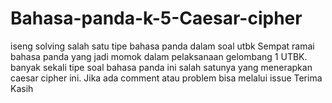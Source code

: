 # Bahasa-panda-k-5-Caesar-cipher
iseng solving salah satu tipe bahasa panda dalam soal utbk
Sempat ramai bahasa panda yang jadi momok dalam pelaksanaan gelombang 1 UTBK. banyak sekali tipe soal bahasa panda ini salah satunya yang menerapkan caesar cipher ini.
Jika ada comment atau problem bisa melalui issue 
Terima Kasih
